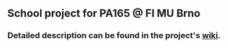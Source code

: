 ## School project for PA165 @ FI MU Brno

### Detailed description can be found in the project's [wiki](https://github.com/mseleng/Kodemon/wiki).
